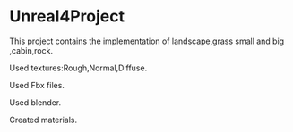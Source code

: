 # Unreal4Project

This project contains the implementation of landscape,grass small and big ,cabin,rock.

Used textures:Rough,Normal,Diffuse.

Used Fbx files.

Used blender.

Created materials.
